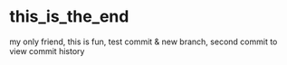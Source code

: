 # this_is_the_end
my only friend,
this is fun,
test commit & new branch,
second commit to view commit history
